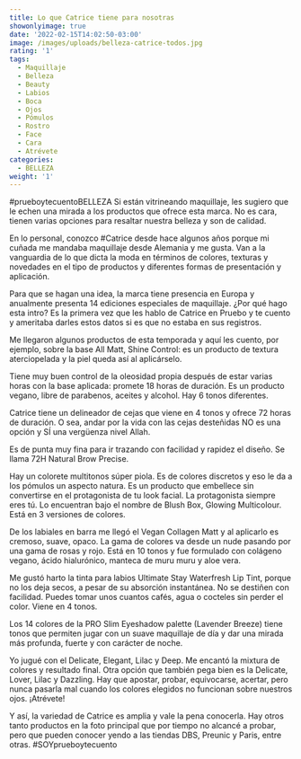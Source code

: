 ```yaml
---
title: Lo que Catrice tiene para nosotras
showonlyimage: true
date: '2022-02-15T14:02:50-03:00'
image: /images/uploads/belleza-catrice-todos.jpg
rating: '1'
tags:
  - Maquillaje
  - Belleza
  - Beauty
  - Labios
  - Boca
  - Ojos
  - Pómulos
  - Rostro
  - Face
  - Cara
  - Atrévete
categories:
  - BELLEZA
weight: '1'
---
```

\#prueboytecuentoBELLEZA Si están vitrineando maquillaje, les sugiero que le echen una mirada a los productos que ofrece esta marca. No es cara, tienen varias opciones para resaltar nuestra belleza y son de calidad.

<!--more-->

En lo personal, conozco #Catrice desde hace algunos años porque mi cuñada me mandaba maquillaje desde Alemania y me gusta. Van a la vanguardia de lo que dicta la moda en términos de colores, texturas y novedades en el tipo de productos y diferentes formas de presentación y aplicación.



Para que se hagan una idea, la marca tiene presencia en Europa y anualmente presenta 14 ediciones especiales de maquillaje. ¿Por qué hago esta intro? Es la primera vez que les hablo de Catrice en Pruebo y te cuento y ameritaba darles estos datos si es que no estaba en sus registros.



Me llegaron algunos productos de esta temporada y aquí les cuento, por ejemplo, sobre la base All Matt, Shine Control: es un producto de textura aterciopelada y la piel queda así al aplicárselo. 



Tiene muy buen control de la oleosidad propia después de estar varias horas con la base aplicada: promete 18 horas de duración. Es un producto vegano, libre de parabenos, aceites y alcohol. Hay 6 tonos diferentes.



Catrice tiene un delineador de cejas que viene en 4 tonos y ofrece 72 horas de duración. O sea, andar por la vida con las cejas desteñidas NO es una opción y SÍ una vergüenza nivel Allah. 



Es de punta muy fina para ir trazando con facilidad y rapidez el diseño. Se llama 72H Natural Brow Precise.



Hay un colorete multitonos súper piola. Es de colores discretos y eso le da a los pómulos un aspecto natura. Es un producto que embellece sin convertirse en el protagonista de tu look facial. La protagonista siempre eres tú. Lo encuentran bajo el nombre de Blush Box, Glowing Multicolour. Está en 3 versiones de colores.



De los labiales en barra me llegó el Vegan Collagen Matt y al aplicarlo es cremoso, suave, opaco. La gama de colores va desde un nude pasando por una gama de rosas y rojo. Está en 10 tonos y fue formulado con colágeno vegano, ácido hialurónico, manteca de muru muru y aloe vera.



Me gustó harto la tinta para labios Ultimate Stay Waterfresh Lip Tint, porque no los deja secos, a pesar de su absorción instantánea. No se destiñen con facilidad. Puedes tomar unos cuantos cafés, agua o cocteles sin perder el color. Viene en 4 tonos.



Los 14 colores de la PRO Slim Eyeshadow palette (Lavender Breeze) tiene tonos que permiten jugar con un suave maquillaje de día y dar una mirada más profunda, fuerte y con carácter de noche. 



Yo jugué con el Delicate, Elegant, Lilac y Deep. Me encantó la mixtura de colores y resultado final. Otra opción que también pega bien es la Delicate, Lover, Lilac y Dazzling. Hay que apostar, probar, equivocarse, acertar, pero nunca pasarla mal cuando los colores elegidos no funcionan sobre nuestros ojos. ¡Atrévete!



Y así, la variedad de Catrice es amplia y vale la pena conocerla. Hay otros tanto productos en la foto principal que por tiempo no alcancé a probar, pero que pueden conocer yendo a las tiendas DBS, Preunic y Paris, entre otras. #SOYprueboytecuento
